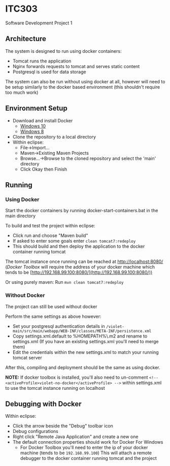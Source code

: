 # ITC303
Software Development Project 1

## Architecture
The system is designed to run using docker containers:
* Tomcat runs the application
* Nginx forwards requests to tomcat and serves static content
* Postgresql is used for data storage

The system can also be run without using docker at all, however will need to be setup similarly to the docker based environment (this shouldn't require too much work)

## Environment Setup
* Download and install Docker
  * [Windows 10](https://store.docker.com/editions/community/docker-ce-desktop-windows)
  * [Windows 8](https://www.docker.com/products/docker-toolbox)
* Clone the repository to a local directory
* Within eclipse:
  * File->Import...
  * Maven->Existing Maven Projects
  * Browse...->Browse to the cloned repository and select the 'main' directory
  * Click Okay then Finish


## Running
### Using Docker
Start the docker containers by running docker-start-containers.bat in the main directory

To build and test the project within eclipse:

* Click run and choose "Maven build"
* If asked to enter some goals enter `clean tomcat7:redeploy`
* This should build and then deploy the application to the docker container running tomcat

The tomcat instance once running can be reached at [http://localhost:8080/](http://localhost:8080/) (*Docker Toolbox* will require the address of your docker machine which tends to be [http://192.168.99.100:8080/](http://192.168.99.100:8080/))

Or using purely maven:
Run `mvn clean tomcat7:redeploy`

### Without Docker
The project can still be used without docker

Perform the same settings as above however:

* Set your postgresql authentication details in `/violet-main/src/main/webapp/WEB-INF/classes/META-INF/persistence.xml`
* Copy settings.xml.default to %HOMEPATH%\\.m2 and rename to settings.xml (If you have an existing settings.xml you'll need to merge them)
* Edit the credentials within the new settings.xml to match your running tomcat server

After this, compiling and deployment should be the same as using docker.

**NOTE:** If docker toolbox is installed, you'll also need to un-comment `<!-- <activeProfile>violet-no-docker</activeProfile> -->` within settings.xml to use the tomcat instance running on localhost


## Debugging with Docker
Within eclipse:
* Click the arrow beside the "Debug" toolbar icon
* Debug configurations
* Right click "Remote Java Application" and create a new one
* The default connection properties should work for Docker For Windows
  * For Docker Toolbox you'll need to enter the ip of your docker machine (tends to be `192.168.99.100`)
This will attach a remote debugger to the docker container running tomcat and the project